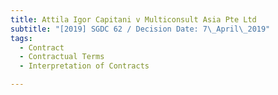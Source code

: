 ```yaml
---
title: Attila Igor Capitani v Multiconsult Asia Pte Ltd
subtitle: "[2019] SGDC 62 / Decision Date: 7\_April\_2019"
tags:
  - Contract
  - Contractual Terms
  - Interpretation of Contracts

---
```

